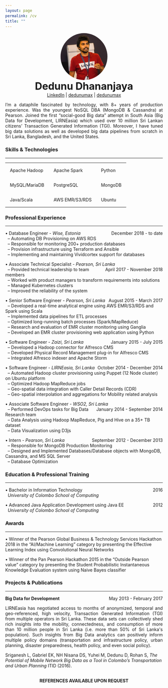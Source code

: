 ```yaml
---
layout: page
permalink: /cv
title: ""
---
```


<script src="https://kit.fontawesome.com/9a512b1d4a.js" crossorigin="anonymous"></script>

<style type="text/css">  
  td {
    padding: 15px;
  }
  
  img {
    display: block;
    margin-left: auto;
    margin-right: auto;
    width: 150px;
    height: 150px;
    border-radius: 50%;
  }
</style>

<img src="/assets/cv.jpg">

<center style="font-size:32px"><b>Dedunu Dhananjaya</b></center>

<center><i class="fab fa-linkedin-in"></i> <a href="https://www.linkedin.com/in/dedunu/">LinkedIn</a>  |  <i class="fab fa-stack-overflow"></i> <a href="https://askubuntu.com/users/125365/dedunumax">dedunumax</a>  |  <i class="fab fa-github-alt"></i> <a href="https://github.com/dedunumax">dedunumax</a></center>


<p style='text-align: justify;'>
  I’m a dataphile fascinated by technology, with 8+ years of production experience. Was the youngest NoSQL DBA (MongoDB & Cassandra) at Pearson. Joined the first “social-good Big data” attempt in South Asia (Big Data for Development, LIRNEasia) which used over 10 million Sri Lankan citizens’ Transaction Generated Information (TGI). Moreover, I have tuned big data solutions as well as developed big data pipelines from scratch in Sri Lanka, Bangladesh, and the United States.
</p>


### <i class="fas fa-tools"></i> Skills & Technologies
---


<table style="width:100%;">
  <tr>
    <td><i class="fas fa-feather-alt"></i> Apache Hadoop </td>
    <td><i class="fas fa-feather-alt"></i> Apache Spark</td>
    <td><i class="fab fa-python"></i> Python</td>
  </tr>
  <tr>
    <td><i class="fas fa-database"></i> MySQL/MariaDB</td>
    <td><i class="fas fa-database"></i> PostgreSQL</td>
    <td><i class="fas fa-database"></i> MongoDB</td>
  </tr>
  <tr>
    <td><i class="fab fa-java"></i> Java/Scala</td>
    <td><i class="fab fa-aws"></i> AWS EMR/S3/RDS</td>
    <td><i class="fab fa-linux"></i> Ubuntu</td>
  </tr>
</table>



### <i class="far fa-building"></i> Professional Experience
---

<p style="text-align:left;">• Database Engineer - <i>Wise, Estonia</i><span style="float:right;">December 2018 - to date</span><br/>
&nbsp;&nbsp;– Automating DB Provisioning on AWS RDS <br/>
&nbsp;&nbsp;– Responsible for monitoring 200+ production databases<br/>
&nbsp;&nbsp;– Provision infrastructure using Terraform and Ansible<br/>
&nbsp;&nbsp;– Implementing and maintaining Vividcortex support for databases<br/>
</p>

<p style="text-align:left;">• Associate Technical Specialist - <i>Pearson, Sri Lanka</i><span style="float:right;">April 2017 - November 2018</span><br/>
&nbsp;&nbsp;– Provided technical leadership to team members<br/>
&nbsp;&nbsp;– Worked with product managers to transform requirements into solutions<br/>
&nbsp;&nbsp;– Managed Kubernetes clusters<br/>
&nbsp;&nbsp;– Improved the reliability of the system<br/> 
</p>

<p style="text-align:left;">• Senior Software Engineer - <i>Pearson, Sri Lanka</i><span style="float:right;">August 2015 - March 2017</span><br/>
&nbsp;&nbsp;– Developed a real-time analytical engine using AWS EMR/S3/RDS and Spark using Scala<br/>
&nbsp;&nbsp;– Implemented data pipelines for ETL processes<br/>
&nbsp;&nbsp;– Optimized long-running batch processes (Spark/MapReduce)<br/>
&nbsp;&nbsp;– Research and evaluation of EMR cluster monitoring using Ganglia<br/>
&nbsp;&nbsp;– Developed an EMR cluster provisioning web application using Python<br/>
</p>

<p style="text-align:left;">• Software Engineer - <i>Zaizi, Sri Lanka</i><span style="float:right;">January 2015 - July 2015</span><br/>
&nbsp;&nbsp;– Developed a Hadoop connector for Alfresco CMS<br/>
&nbsp;&nbsp;– Developed Physical Record Management plug-in for Alfresco CMS<br/>
&nbsp;&nbsp;– Integrated Alfresco indexer and Apache Storm<br/>
</p>

<p style="text-align:left;">• Software Engineer - <i>LIRNEasia, Sri Lanka</i><span style="float:right;">October 2014 - December 2014</span><br/>
&nbsp;&nbsp;– Automated Hadoop cluster provisioning using Puppet (12 Node cluster) on Ubuntu platform<br/>
&nbsp;&nbsp;– Optimized Hadoop MapReduce jobs<br/>
&nbsp;&nbsp;– Geo-spatial data integration with Caller Detail Records (CDR)<br/>
&nbsp;&nbsp;– Geo-spatial interpolation and aggregations for Mobility related analysis<br/>
</p>

<p style="text-align:left;">• Associate Software Engineer - <i>WSO2, Sri Lanka</i><span style="float:right;">January 2014 - September 2014</span><br/>
&nbsp;&nbsp;– Performed DevOps tasks for Big Data Research team<br/>
&nbsp;&nbsp;– Data Analysis using Hadoop MapReduce, Pig and Hive on a 35+ TB dataset<br/>
&nbsp;&nbsp;– Data Visualization using D3js<br/>
</p>

<p style="text-align:left;">• Intern - <i>Pearson, Sri Lanka</i><span style="float:right;">September 2012 - December 2013</span><br/>
&nbsp;&nbsp;– Responsible for MongoDB Production Monitoring<br/>
&nbsp;&nbsp;– Designed and Implemented Databases/Database objects with MongoDB, Cassandra, and MS SQL Server<br/>
&nbsp;&nbsp;– Database Optimization<br/>
</p>

### <i class="fas fa-university"></i> Education & Professional Training
---

<p style="text-align:left;">• Bachelor in Information Technology<span style="float:right;">2016</span><br/>
&nbsp;&nbsp;<i>University of Colombo School of Computing</i><br/>
</p>

<p style="text-align:left;">• Advanced Java Application Development using Java EE<span style="float:right;">2012</span><br/>
&nbsp;&nbsp;<i>University of Colombo School of Computing</i><br/>
</p>



### <i class="fas fa-award"></i> Awards
---

• Winner of the Pearson Global Business & Technology Services Hackathon 2018 in the “AI/Machine Learning” category by presenting the Effective Learning Index using Convolutional Neural Networks

• Winner of the Pan Pearson Hackathon 2015 in the “Outside Pearson value” category by presenting the Student Probabilistic Instantaneous Knowledge Evaluation system using Naive Bayes classifier



### <i class="fas fa-scroll"></i> Projects & Publications
---

<p style="text-align:left;"><b>Big Data for Development</b><span style="float:right;">May 2013 - February 2017</span><br/></p>
<p style='text-align: justify;'>
LIRNEasia has negotiated access to months of anonymized, temporal and geo-referenced, high velocity, Transaction Generated Information (TGI) from multiple operators in Sri Lanka. These data sets can collectively shed rich insights into the mobility, connectedness, and consumption of more than 10 million people in Sri Lanka (i.e. more than 50% of Sri Lanka's population). Such insights from Big Data analytics can positively inform multiple policy domains (transportation and infrastructure policy, urban planning, disaster preparedness, health policy, and even social policy).
</p>

Sriganesh L, Gabriel EK, NH Nisana DS, Yuhei M, Dedunu D, Rohan S, *The Potential of Mobile Network Big Data as a Tool in Colombo’s Transportation and Urban Planning* ITID (2016).
<br/><br/>
<center><b>REFERENCES AVAILABLE UPON REQUEST</b></center>
